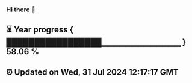 ### Hi there 👋
⏳ Year progress { █████████████████▁▁▁▁▁▁▁▁▁▁▁▁▁ } 58.06 %
---
⏰ Updated on Wed, 31 Jul 2024 12:17:17 GMT
---
